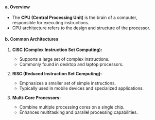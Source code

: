 #### a. Overview

- The **CPU (Central Processing Unit)** is the brain of a computer, responsible for executing instructions.
- CPU architecture refers to the design and structure of the processor.

#### b. Common Architectures

1. **CISC (Complex Instruction Set Computing):**
    
    - Supports a large set of complex instructions.
    - Commonly found in desktop and laptop processors.
2. **RISC (Reduced Instruction Set Computing):**
    
    - Emphasizes a smaller set of simple instructions.
    - Typically used in mobile devices and specialized applications.
3. **Multi-Core Processors:**
    
    - Combine multiple processing cores on a single chip.
    - Enhances multitasking and parallel processing capabilities.